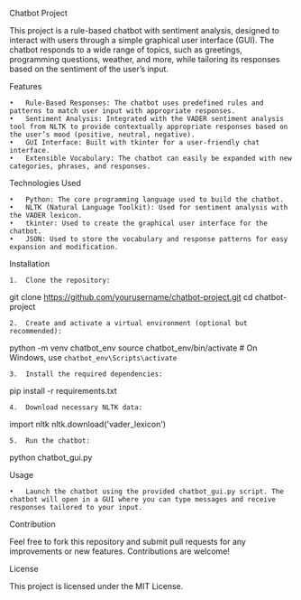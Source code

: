 Chatbot Project

This project is a rule-based chatbot with sentiment analysis, designed to interact with users through a simple graphical user interface (GUI). The chatbot responds to a wide range of topics, such as greetings, programming questions, weather, and more, while tailoring its responses based on the sentiment of the user’s input.

Features

	•	Rule-Based Responses: The chatbot uses predefined rules and patterns to match user input with appropriate responses.
	•	Sentiment Analysis: Integrated with the VADER sentiment analysis tool from NLTK to provide contextually appropriate responses based on the user’s mood (positive, neutral, negative).
	•	GUI Interface: Built with tkinter for a user-friendly chat interface.
	•	Extensible Vocabulary: The chatbot can easily be expanded with new categories, phrases, and responses.

Technologies Used

	•	Python: The core programming language used to build the chatbot.
	•	NLTK (Natural Language Toolkit): Used for sentiment analysis with the VADER lexicon.
	•	tkinter: Used to create the graphical user interface for the chatbot.
	•	JSON: Used to store the vocabulary and response patterns for easy expansion and modification.

Installation

	1.	Clone the repository:

git clone https://github.com/yourusername/chatbot-project.git
cd chatbot-project


	2.	Create and activate a virtual environment (optional but recommended):

python -m venv chatbot_env
source chatbot_env/bin/activate  # On Windows, use `chatbot_env\Scripts\activate`


	3.	Install the required dependencies:

pip install -r requirements.txt


	4.	Download necessary NLTK data:

import nltk
nltk.download('vader_lexicon')


	5.	Run the chatbot:

python chatbot_gui.py



Usage

	•	Launch the chatbot using the provided chatbot_gui.py script. The chatbot will open in a GUI where you can type messages and receive responses tailored to your input.

Contribution

Feel free to fork this repository and submit pull requests for any improvements or new features. Contributions are welcome!

License

This project is licensed under the MIT License.
